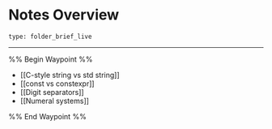# Notes Overview
 
```ccard
type: folder_brief_live
```
 
---

%% Begin Waypoint %%
- [[C-style string vs std string]]
- [[const vs constexpr]]
- [[Digit separators]]
- [[Numeral systems]]

%% End Waypoint %%